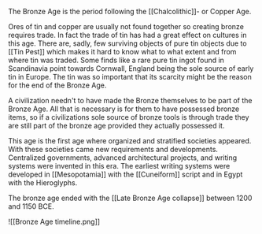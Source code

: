 The Bronze Age is the period following the [[Chalcolithic]]- or Copper Age.

Ores of tin and copper are usually not found together so creating bronze requires trade. In fact the trade of tin has had a great effect on cultures in this age. There are, sadly, few surviving objects of pure tin objects due to [[Tin Pest]] which makes it hard to know what to what extent and from where tin was traded. Some finds like a rare pure tin ingot found in Scandinavia point towards Cornwall, England being the sole source of early tin in Europe. The tin was so important that its scarcity might be the reason for the end of the Bronze Age.

A civilization needn't to have made the Bronze themselves to be part of the Bronze Age. All that is necessary is for them to have possessed bronze items, so if a civilizations sole source of bronze tools is through trade they are still part of the bronze age provided they actually possessed it.

This age is the first age where organized and stratified societies appeared. With these societies came new requirements and developments. Centralized governments, advanced architectural projects, and writing systems were invented in this era. The earliest writing systems were developed in [[Mesopotamia]] with the [[Cuneiform]] script and in Egypt with the Hieroglyphs.

The bronze age ended with the [[Late Bronze Age collapse]] between 1200 and 1150 BCE.

![[Bronze Age timeline.png]]

